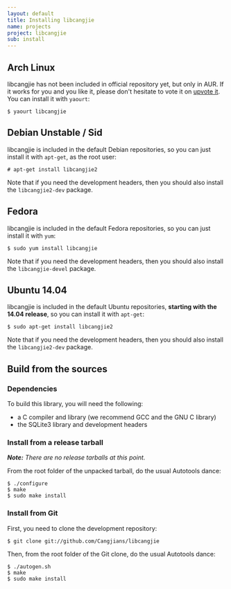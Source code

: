 ```yaml
---
layout: default
title: Installing libcangjie
name: projects
project: libcangjie
sub: install
---
```


## Arch Linux

libcangjie has not been included in official repository yet, but only in AUR.
If it works for you and you like it, please don't hesitate to vote it on
[upvote it](https://aur.archlinux.org/packages/libcangjie/). You can install it
with `yaourt`:

```
$ yaourt libcangjie
```

## Debian Unstable / Sid

libcangjie is included in the default Debian repositories, so you can just
install it with `apt-get`, as the root user:

```
# apt-get install libcangjie2
```

Note that if you need the development headers, then you should also install
the `libcangjie2-dev` package.

## Fedora

libcangjie is included in the default Fedora repositories, so you can just
install it with `yum`:

```
$ sudo yum install libcangjie
```

Note that if you need the development headers, then you should also install
the `libcangjie-devel` package.

## Ubuntu 14.04

libcangjie is included in the default Ubuntu repositories, **starting with the
14.04 release**, so you can install it with `apt-get`:

```
$ sudo apt-get install libcangjie2
```

Note that if you need the development headers, then you should also install
the `libcangjie2-dev` package.

## Build from the sources

### Dependencies

To build this library, you will need the following:

* a C compiler and library (we recommend GCC and the GNU C library)
* the SQLite3 library and development headers

### Install from a release tarball

_**Note:** There are no release tarballs at this point._

From the root folder of the unpacked tarball, do the usual Autotools dance:

```
$ ./configure
$ make
$ sudo make install
```

### Install from Git

First, you need to clone the development repository:

```
$ git clone git://github.com/Cangjians/libcangjie
```

Then, from the root folder of the Git clone, do the usual Autotools dance:

```
$ ./autogen.sh
$ make
$ sudo make install
```

